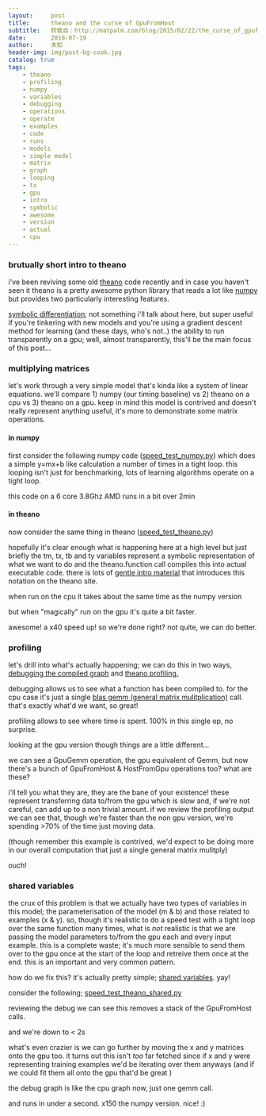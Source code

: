 ```yaml
---
layout:     post
title:      theano and the curse of GpuFromHost
subtitle:   转载自：http://matpalm.com/blog/2015/02/22/the_curse_of_gpufromhost
date:       2018-07-19
author:     未知
header-img: img/post-bg-cook.jpg
catalog: true
tags:
    - theano
    - profiling
    - numpy
    - variables
    - debugging
    - operations
    - operate
    - examples
    - code
    - runs
    - models
    - simple model
    - matrix
    - graph
    - looping
    - tx
    - gpu
    - intro
    - symbolic
    - awesome
    - version
    - actual
    - cpu
---
```


### brutually short intro to theano

i've been reviving some old [theano](http://deeplearning.net/software/theano) code recently and in 
case you haven't seen it theano is a pretty awesome python library that reads a lot like 
[numpy](http://www.numpy.org/) but provides two particularly interesting features.

[symbolic differentiation](http://deeplearning.net/software/theano/tutorial/gradients.html); not 
something i'll talk about here, but super useful if you're tinkering with new models and you're using a gradient 
descent method for learning (and these days, who's not..)
the ability to run transparently 
on a gpu; well, almost transparently, this'll be the main focus of this post...

### multiplying matrices

let's work through a very simple model that's kinda like a system of linear equations. 
we'll compare 1) numpy (our timing baseline) vs 2) theano on a cpu vs 3) theano on a gpu.
keep in mind this model is contrived and doesn't really represent anything useful, it's more to demonstrate 
some matrix operations.

#### in numpy

first consider the following numpy code 
([speed_test_numpy.py](https://gist.github.com/matpalm/7b519c93ca6fb732dd17#file-speed_test_numpy-py))
which does a simple y=mx+b like calculation a number
of times in a tight loop. this looping isn't just for benchmarking, lots of learning algorithms operate on a tight
loop.

this code on a 6 core 3.8Ghz AMD runs in a bit over 2min

#### in theano

now consider the same thing in theano 
([speed_test_theano.py](https://gist.github.com/matpalm/7b519c93ca6fb732dd17#file-speed_test_theano-py))

hopefully it's clear enough what is happening here at a high level but just briefly the tm, tx, tb and ty variables represent
a symbolic representation of what we want to do and the theano.function call compiles this into actual executable code.
there is lots of [gentle intro material](http://deeplearning.net/software/theano/tutorial/adding.html#baby-steps-algebra) that introduces this notation on the theano site.

when run on the cpu it takes about the same time as the numpy version

but when "magically" run on the gpu it's quite a bit faster.

awesome! a x40 speed up! so we're done right? not quite, we can do better.

### profiling

let's drill into what's actually happening; we can do this in two ways, 
[debugging the compiled graph](http://deeplearning.net/software/theano/tutorial/printing_drawing.html#debug-printing) and 
[theano profiling.](http://deeplearning.net/software/theano/tutorial/profiling.html)

debugging allows us to see what a function has been compiled to. for the cpu case it's just a
single [blas gemm (general matrix mulitplication)](http://en.wikipedia.org/wiki/Basic_Linear_Algebra_Subprograms#Level_3) call. that's
exactly what'd we want, so great!

profiling allows to see where time is spent. 100% in this single op, no surprise.

looking at the gpu version though things are a little different...

we can see a GpuGemm operation, the gpu equivalent of Gemm, but now there's a bunch of GpuFromHost & HostFromGpu operations too? what are these? 

i'll tell you what they are, they are the bane of your existence! these represent transferring data to/from the gpu which is slow and, if we're not
careful, can add up to a non trivial amount. if we review the profiling output we can see that, though we're faster
than the non gpu version, we're spending >70% of the time just moving data.

(though remember this example is contrived, we'd expect to be doing more in our overall computation that just a single general matrix mulitply)

ouch!

### shared variables

the crux of this problem is that we actually have two types of variables in this model; the parameterisation of the model (m & b) and 
those related to examples (x & y). so, though it's realistic to do a speed test with a tight loop over the same function many times,
what is *not* realistic is that we are passing the model parameters to/from the gpu
each and every input example. this is a complete waste; it's much more sensible to send them over to the gpu once at the
start of the loop and retreive them once at the end. this is an important and very common pattern.

how do we fix this? it's actually pretty simple; 
[shared variables](http://deeplearning.net/software/theano/tutorial/examples.html#using-shared-variables). yay!

consider the following; [speed_test_theano_shared.py](https://gist.github.com/matpalm/7b519c93ca6fb732dd17#file-speed_test_theano_shared-py)

reviewing the debug we can see this removes a stack of the GpuFromHost calls.

and we're down to < 2s

what's even crazier is we can go further by moving the x and y matrices onto the gpu too. it turns out this isn't *too*
far fetched since if x and y were representing training examples we'd be iterating over them anyways (and if we could fit them
all onto the gpu that'd be great )

the debug graph is like the cpu graph now, just one gemm call.

and runs in under a second. x150 the numpy version. nice! :)
